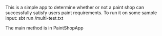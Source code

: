 This is a simple app to determine whether or not a paint shop can successfully satisfy users paint requirements.
To run it on some sample input:
sbt run /multi-test.txt

The main method is in PaintShopApp 